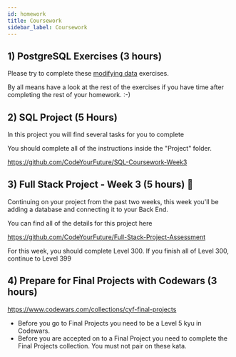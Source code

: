 ```yaml
---
id: homework
title: Coursework
sidebar_label: Coursework
---
```


## 1) PostgreSQL Exercises (3 hours)

Please try to complete these [modifying data](https://pgexercises.com/questions/updates/) exercises.

By all means have a look at the rest of the exercises if you have time after completing the rest of your homework. :-)

## 2) SQL Project (5 Hours)

In this project you will find several tasks for you to complete

You should complete all of the instructions inside the "Project" folder.

https://github.com/CodeYourFuture/SQL-Coursework-Week3

## 3) Full Stack Project - Week 3 (5 hours) 🔑

Continuing on your project from the past two weeks, this week you'll be adding a database and connecting it to your Back End.

You can find all of the details for this project here

https://github.com/CodeYourFuture/Full-Stack-Project-Assessment

For this week, you should complete Level 300.
If you finish all of Level 300, continue to Level 399

## 4) Prepare for Final Projects with Codewars (3 hours)

https://www.codewars.com/collections/cyf-final-projects

* Before you go to Final Projects you need to be a Level 5 kyu in Codewars.
* Before you are accepted on to a Final Project you need to complete the Final Projects collection. You must not pair on these kata.
